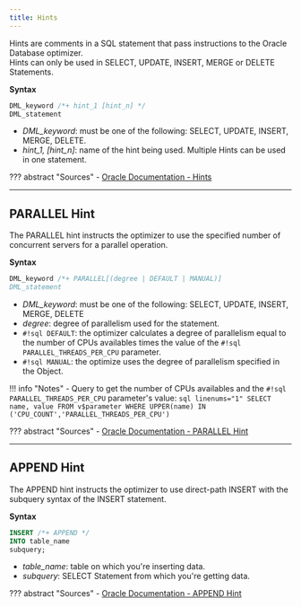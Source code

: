 ```yaml
---
title: Hints
---
```


Hints are comments in a SQL statement that pass instructions to the Oracle Database optimizer.  
Hints can only be used in SELECT, UPDATE, INSERT, MERGE or DELETE Statements.

**Syntax**
```sql
DML_keyword /*+ hint_1 [hint_n] */
DML_statement
```

- *DML_keyword*: must be one of the following: SELECT, UPDATE, INSERT, MERGE, DELETE.
- *hint_1, \[hint_n]*: name of the hint being used. Multiple Hints can be used in one statement.

??? abstract "Sources"
    - [Oracle Documentation - Hints](https://docs.oracle.com/en/database/oracle/oracle-database/21/sqlrf/Comments.html#GUID-D316D545-89E2-4D54-977F-FC97815CD62E)

---

## PARALLEL Hint
The PARALLEL hint instructs the optimizer to use the specified number of concurrent servers for a parallel operation.

**Syntax**
```sql
DML_keyword /*+ PARALLEL[(degree | DEFAULT | MANUAL)]
DML_statement
```

- *DML_keyword*: must be one of the following: SELECT, UPDATE, INSERT, MERGE, DELETE
- *degree*: degree of parallelism used for the statement.
- `#!sql DEFAULT`: the optimizer calculates a degree of parallelism equal to the number of CPUs availables times the value of the `#!sql PARALLEL_THREADS_PER_CPU` parameter.
- `#!sql MANUAL`: the optimize uses the degree of parallelism specified in the Object.

!!! info "Notes"
    - Query to get the number of CPUs availables and the `#!sql PARALLEL_THREADS_PER_CPU` parameter's value:
    ```sql linenums="1"
    SELECT name, value
    FROM v$parameter
    WHERE UPPER(name) IN ('CPU_COUNT','PARALLEL_THREADS_PER_CPU')
    ```

??? abstract "Sources"
    - [Oracle Documentation - PARALLEL Hint](https://docs.oracle.com/en/database/oracle/oracle-database/21/sqlrf/Comments.html#GUID-D25225CE-2DCE-4D9F-8E82-401839690A6E)

---

## APPEND Hint
The APPEND hint instructs the optimizer to use direct-path INSERT with the subquery syntax of the INSERT statement.

**Syntax**
```sql
INSERT /*+ APPEND */
INTO table_name
subquery;
```

- *table_name*: table on which you're inserting data.
- *subquery*: SELECT Statement from which you're getting data.

??? abstract "Sources"
    - [Oracle Documentation - APPEND Hint](https://docs.oracle.com/en/database/oracle/oracle-database/21/sqlrf/Comments.html#GUID-562DD503-2F99-448E-B044-737BE726B58A)